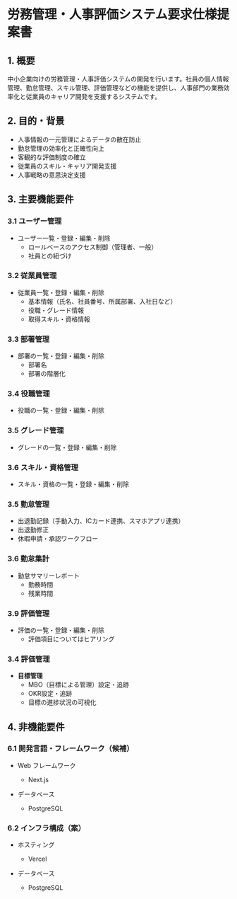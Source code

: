 # 労務管理・人事評価システム要求仕様提案書

## 1. 概要
中小企業向けの労務管理・人事評価システムの開発を行います。社員の個人情報管理、勤怠管理、スキル管理、評価管理などの機能を提供し、人事部門の業務効率化と従業員のキャリア開発を支援するシステムです。

## 2. 目的・背景
- 人事情報の一元管理によるデータの散在防止
- 勤怠管理の効率化と正確性向上
- 客観的な評価制度の確立
- 従業員のスキル・キャリア開発支援
- 人事戦略の意思決定支援

## 3. 主要機能要件

### 3.1 ユーザー管理
- ユーザー一覧・登録・編集・削除
  - ロールベースのアクセス制御（管理者、一般）
  - 社員との紐づけ

### 3.2 従業員管理
- 従業員一覧・登録・編集・削除
  - 基本情報（氏名、社員番号、所属部署、入社日など）
  - 役職・グレード情報
  - 取得スキル・資格情報

### 3.3 部署管理
- 部署の一覧・登録・編集・削除
  - 部署名
  - 部署の階層化

### 3.4 役職管理
- 役職の一覧・登録・編集・削除

### 3.5 グレード管理
- グレードの一覧・登録・編集・削除

### 3.6 スキル・資格管理
- スキル・資格の一覧・登録・編集・削除

### 3.5 勤怠管理
- 出退勤記録（手動入力、ICカード連携、スマホアプリ連携）
- 出退勤修正
- 休暇申請・承認ワークフロー

### 3.6 勤怠集計
- 勤怠サマリーレポート
  - 勤務時間
  - 残業時間

### 3.9 評価管理
- 評価の一覧・登録・編集・削除
  - 評価項目についてはヒアリング


### 3.4 評価管理
- **目標管理**
  - MBO（目標による管理）設定・追跡
  - OKR設定・追跡
  - 目標の進捗状況の可視化

## 4. 非機能要件

### 6.1 開発言語・フレームワーク（候補）
- Web フレームワーク
  - Next.js

- データベース
  - PostgreSQL

### 6.2 インフラ構成（案）
- ホスティング
  - Vercel

- データベース
  - PostgreSQL
